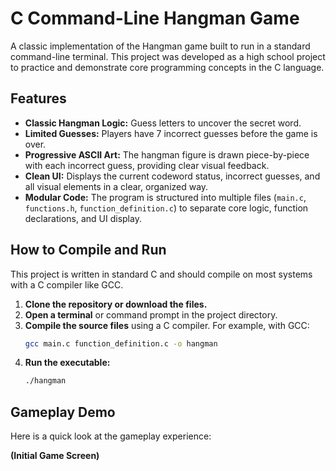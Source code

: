 # C Command-Line Hangman Game

A classic implementation of the Hangman game built to run in a standard command-line terminal. This project was developed as a high school project to practice and demonstrate core programming concepts in the C language.

## Features

- **Classic Hangman Logic:** Guess letters to uncover the secret word.
- **Limited Guesses:** Players have 7 incorrect guesses before the game is over.
- **Progressive ASCII Art:** The hangman figure is drawn piece-by-piece with each incorrect guess, providing clear visual feedback.
- **Clean UI:** Displays the current codeword status, incorrect guesses, and all visual elements in a clear, organized way.
- **Modular Code:** The program is structured into multiple files (`main.c`, `functions.h`, `function_definition.c`) to separate core logic, function declarations, and UI display.

## How to Compile and Run

This project is written in standard C and should compile on most systems with a C compiler like GCC.

1.  **Clone the repository or download the files.**
2.  **Open a terminal** or command prompt in the project directory.
3.  **Compile the source files** using a C compiler. For example, with GCC:
    ```sh
    gcc main.c function_definition.c -o hangman
    ```
4.  **Run the executable:**
    ```sh
    ./hangman
    ```

## Gameplay Demo

Here is a quick look at the gameplay experience:

**(Initial Game Screen)**

